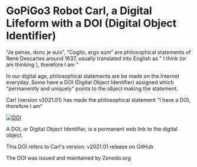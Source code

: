 # GoPiGo3 Robot Carl, a Digital Lifeform with a DOI (Digital Object Identifier)

“Je pense, donc je suis”, “Cogito, ergo sum” are philosophical statements of René Descartes around 1637, usually translated into English as " I think (or am thinking ), therefore I am "

In our digital age, philosophical statements are be made on the Internet everyday. Some have a DOI (Digital Object Identifier) assigned which “permanently and uniquely” points to the object making the statement.

Carl (version v2021.01) has made the philosophical statement “I have a DOI, therefore I am”

[![DOI](https://zenodo.org/badge/145750624.svg)](https://zenodo.org/badge/latestdoi/145750624)

A DOI, or Digital Object Identifier, is a permanent web link to the digital object.

This DOI refers to Carl's version: v2021.01  release on GitHub

The DOI was issued and maintained by Zenodo.org

